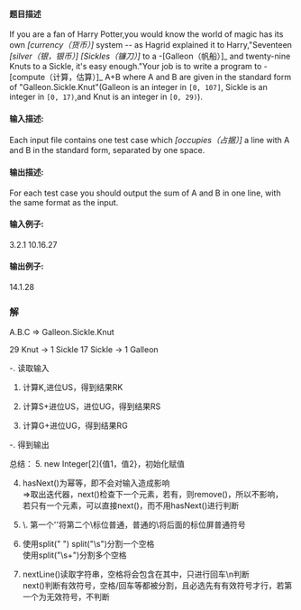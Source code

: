 
#### 题目描述
If you are a fan of Harry Potter,you would know the world of magic has its own _[currency（货币）]_ system
-- as Hagrid explained it to Harry,"Seventeen _[silver（银，银币）]_ _[Sickles（镰刀）]_ to a -[Galleon（帆船）]_
and twenty-nine Knuts to a Sickle, it's easy enough."Your job is to write a program to -[compute（计算，估算）]_
A+B where A and B are given in the standard form of "Galleon.Sickle.Knut"(Galleon is an integer in `[0, 107]`,
Sickle is an integer in `[0, 17)`,and Knut is an integer in `[0, 29)`).


#### 输入描述:
 Each input file contains one test case which _[occupies（占据）]_ a line with A and B in the standard form, separated by one space.
 
 
#### 输出描述:
 For each test case you should output the sum of A and B in one line, with the same format as the input.
 
#### 输入例子:
 3.2.1 10.16.27
 
#### 输出例子:
 14.1.28
 
 
### 解

A.B.C => Galleon.Sickle.Knut

29 Knut -> 1 Sickle
17 Sickle -> 1 Galleon

-. 读取输入

1. 计算K,进位US，得到结果RK

2. 计算S+进位US，进位UG，得到结果RS

3. 计算G+进位UG，得到结果RG

-. 得到输出

总结：
5. new Integer[2]{值1，值2}，初始化赋值

4. hasNext()为幂等，即不会对输入造成影响  
   =>取出迭代器，next()检查下一个元素，若有，则remove()，所以不影响，  
   若只有一个元素，可以直接next()，而不用hasNext()进行判断

3. \\. 第一个'\'将第二个\标位普通，普通的\将后面的标位屏普通符号  
 
2. 使用split(" ") split("\\s")分割一个空格  
   使用split("\\s+")分割多个空格

1. nextLine()读取字符串，空格将会包含在其中，只进行回车\n判断  
   next()判断有效符号，空格/回车等都被分割，且必选先有有效符号才行，若第一个为无效符号，不判断  